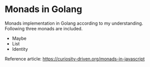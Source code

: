 # Monads in Golang

Monads implementation in Golang according to my understanding. Following three monads are included.

- Maybe
- List
- Identity

Reference article: https://curiosity-driven.org/monads-in-javascript

